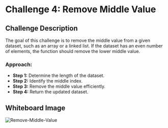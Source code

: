 # Challenge 4: Remove Middle Value

## Challenge Description
The goal of this challenge is to remove the middle value from a given dataset, such as an array or a linked list. If the dataset has an even number of elements, the function should remove the lower middle value.

### Approach:
- **Step 1:** Determine the length of the dataset.
- **Step 2:** Identify the middle index.
- **Step 3:** Remove the middle value efficiently.
- **Step 4:** Return the updated dataset.

## Whiteboard Image
![Remove-Middle-Value]("./Remove-Middle-Value.jpg")
